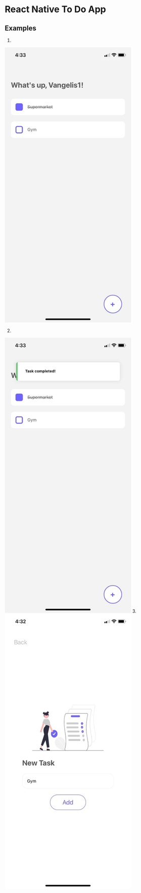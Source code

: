 # React Native To Do App

## Examples

1.
<img src="images/1.jpg" width="400">

2.
<img src="images/2.jpg" width="400">
3.
<img src="images/3.jpg" width="400">
